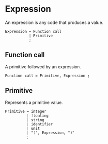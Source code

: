 # Expression

An expression is any code that produces a value.

```ebnf
Expression = Function call
           | Primitive
           ;
```

## Function call

A primitive followed by an expression.

```ebnf
Function call = Primitive, Expression ;
```

## Primitive

Represents a primitive value.

```ebnf
Primitive = integer
          | floating
          | string
          | identifier
          | unit
          | "(", Expression, ")"
          ;
```
